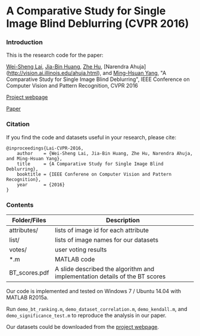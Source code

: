 # A Comparative Study for Single Image Blind Deblurring (CVPR 2016)

### Introduction

This is the research code for the paper:

[Wei-Sheng Lai](http://graduatestudents.ucmerced.edu/wlai24/), 
[Jia-Bin Huang](https://sites.google.com/site/jbhuang0604/), 
[Zhe Hu](https://eng.ucmerced.edu/people/zhu), 
[Narendra Ahuja] (http://vision.ai.illinois.edu/ahuja.html), 
and [Ming-Hsuan Yang](http://faculty.ucmerced.edu/mhyang/), 
"A Comparative Study for Single Image Blind Deblurring", IEEE Conference on Computer Vision and Pattern Recognition, CVPR 2016 

[Project webpage](http://vllab1.ucmerced.edu/~wlai24/cvpr16_deblur_study/)

[Paper](http://vllab1.ucmerced.edu/~wlai24/cvpr16_deblur_study/paper/cvpr16_deblur_study.pdf)


### Citation

If you find the code and datasets useful in your research, please cite:

    @inproceedings{Lai-CVPR-2016,
        author    = {Wei-Sheng Lai, Jia-Bin Huang, Zhe Hu, Narendra Ahuja, and Ming-Hsuan Yang}, 
        title     = {A Comparative Study for Single Image Blind Deblurring}, 
        booktitle = {IEEE Conferene on Computer Vision and Pattern Recognition},
        year      = {2016}
    }

### Contents
|  Folder/Files    | Description |
| ---|---|
| attributes/ | lists of image id for each attribute |
| list/ | lists of image names for our datasets |
| votes/ | user voting results |
| *.m | MATLAB code |
| BT_scores.pdf | A slide described the algorithm and implementation details of the BT scores |

Our code is implemented and tested on Windows 7 / Ubuntu 14.04 with MATLAB R2015a.

Run `demo_bt_ranking.m`, `demo_dataset_correlation.m`, `demo_kendall.m`, and `demo_significance_test.m` to reproduce the analysis in our paper.

Our datasets could be downloaded from the [project webpage](http://vllab1.ucmerced.edu/~wlai24/cvpr16_deblur_study/).
